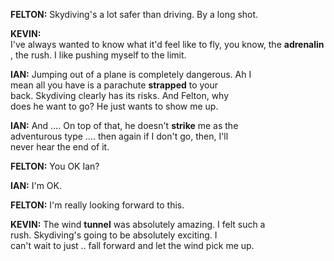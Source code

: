 **FELTON:** Skydiving's a lot safer than driving. By a long shot.

**KEVIN:** I've always wanted to know what it'd feel like to fly, you know, the **adrenalin**, the rush. I like pushing myself to the limit.

**IAN:** Jumping out of a plane is completely dangerous. Ah I mean all you have is a parachute **strapped** to your back. Skydiving clearly has its risks. And Felton, why does he want to go? He just wants to show me up.

**IAN:** And …. On top of that, he doesn't **strike** me as the adventurous type …. then again if I don't go, then, I'll never hear the end of it.

**FELTON:** You OK Ian?

**IAN:** I'm OK.

**FELTON:** I'm really looking forward to this.

**KEVIN:** The wind **tunnel** was absolutely amazing. I felt such a rush. Skydiving's going to be absolutely exciting. I can't wait to just .. fall forward and let the wind pick me up.